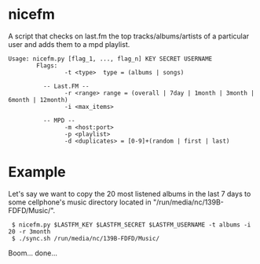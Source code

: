 nicefm
======

A script that checks on last.fm the top tracks/albums/artists of a particular user and adds them to a mpd playlist.

```
Usage: nicefm.py [flag_1, ..., flag_n] KEY SECRET USERNAME
        Flags:
                -t <type>  type = (albums | songs)

          -- Last.FM --
                -r <range> range = (overall | 7day | 1month | 3month | 6month | 12month)
                -i <max_items>

          -- MPD --
                -m <host:port>
                -p <playlist>
                -d <duplicates> = [0-9]+(random | first | last)
```

Example
======

Let's say we want to copy the 20 most listened albums in the last 7 days to some cellphone's music directory located in "/run/media/nc/139B-FDFD/Music/".

```
 $ nicefm.py $LASTFM_KEY $LASTFM_SECRET $LASTFM_USERNAME -t albums -i 20 -r 3month
 $ ./sync.sh /run/media/nc/139B-FDFD/Music/
```

Boom... done...
